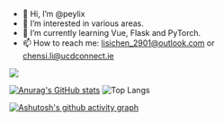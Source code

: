 - 👋 Hi, I’m @peylix
- 👀 I’m interested in various areas.
- 🌱 I’m currently learning Vue, Flask and PyTorch.
- 📫 How to reach me: lisichen_2901@outlook.com or chensi.li@ucdconnect.ie

  
![](https://komarev.com/ghpvc/?username=peylix&style=flat&color=green)

[![Anurag's GitHub stats](https://github-readme-stats-baet-git-master-peylixs-projects.vercel.app/api?username=peylix&show_icons=true&theme=chartreuse-dark)](https://github.com/peylix/github-readme-stats) ![Top Langs](https://github-readme-stats-baet-git-master-peylixs-projects.vercel.app/api/top-langs/?username=peylix&layout=compact&size_weight=0.4&count_weight=0.6&theme=aura&langs_count=8)

[![Ashutosh's github activity graph](https://github-readme-activity-graph.vercel.app/graph?username=peylix&theme=merko&area=true)](https://github.com/ashutosh00710/github-readme-activity-graph)




<!---
- 💞️ I’m looking to collaborate on ...


Peylix/Peylix is a ✨ special ✨ repository because its `README.md` (this file) appears on your GitHub profile.
You can click the Preview link to take a look at your changes.
--->
